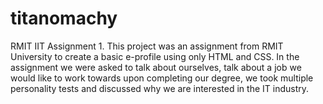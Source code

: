 # titanomachy
RMIT IIT Assignment 1.
This project was an assignment from RMIT University to create a basic e-profile using only HTML and CSS.
In the assignment we were asked to talk about ourselves, talk about a job we would like to work towards upon completing our degree, we took multiple personality tests and discussed why we are interested in the IT industry.
